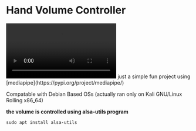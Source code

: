 # Hand Volume Controller
<video autoplay>
  <source src="https://github.com/rohit-krish/Hand_Volume_Controller/blob/main/example.mkv" type="video/mkv">
  Preview of the program
</video>
just a simple fun project using [mediapipe](https://pypi.org/project/mediapipe/)

Compatable with Debian Based OSs (actually ran only on Kali GNU/Linux Rolling x86_64)

**the volume is controlled using alsa-utils program**
```
sudo apt install alsa-utils
```
